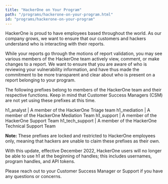 ```yaml
---
title: "HackerOne on Your Program"
path: "/programs/hackerone-on-your-program.html"
id: "programs/hackerone-on-your-program"
---
```


HackerOne is proud to have employees based throughout the world. As our company grows, we want to ensure that our customers and hackers understand who is interacting with their reports.

While your reports go through the motions of report validation, you may see various members of the HackerOne team actively view, comment, or make changes to a report. We want to ensure that you are aware of who is reviewing your vulnerability information, and have thus made the commitment to be more transparent and clear about who is present on a report belonging to your program.

The following prefixes belong to members of the HackerOne team and their respective functions. Keep in mind that Customer Success Managers (CSM) are not yet using these prefixes at this time. 


h1_analyst | A member of the HackerOne Triage team
h1_mediation | A member of the HackerOne Mediation Team
h1_support | A member of the HackerOne Support Team
h1_tech_support | A member of the HackerOne Technical Support Team


**Note:** These prefixes are locked and restricted to HackerOne employees only, meaning that hackers are unable to claim these prefixes as their own.

With this update, effective December 2022, HackerOne users will no longer be able to use h1 at the beginning of handles; this includes usernames, program handles, and API tokens.

Please reach out to your Customer Success Manager or Support if you have any questions or concerns.
